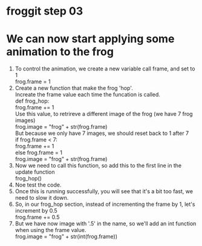 # froggit step 03

# We can now start applying some animation to the frog

1. To control the animation, we create a new variable call frame, and set to 1   
    frog.frame = 1  
2. Create a new function that make the frog 'hop'.  
Increate the frame value each time the funcation is called.  
  def frog_hop:  
     frog.frame += 1  
Use this value, to retrireve  a different image of the frog (we have 7 frog images)  
     frog.image = "frog" + str(frog.frame)  
But because we only have 7 images, we should reset back to 1 after 7  
     if frog.frame < 7:  
        frog.frame += 1  
     else
        frog.frame = 1  
     frog.image = "frog" + str(frog.frame)  
3. Now we need to call this function, so add this to the first line in the update function  
     frog_hop()
4. Noe test the code.
5. Once this is running successfully, you will see that it's a bit too fast, we need to slow it down.
6. So, in our frog_hop section, instead of incrementing the frame by 1, let's increment by 0.5  
  frog.frame += 0.5
7. But we have now image with '.5' in the name, so we'll add an int function when using the frame value.  
  frog.image = "frog" + str(int(frog.frame))
 




